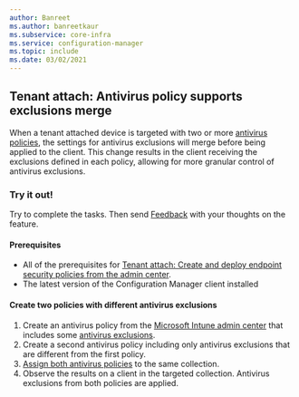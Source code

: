 ```yaml
---
author: Banreet
ms.author: banreetkaur
ms.subservice: core-infra
ms.service: configuration-manager
ms.topic: include
ms.date: 03/02/2021
---
```

## <a name="bkmk_av"></a> Tenant attach: Antivirus policy supports exclusions merge
<!--9089764-->

When a tenant attached device is targeted with two or more [antivirus policies](../../../../../tenant-attach/deploy-antivirus-policy.md), the settings for antivirus exclusions will merge before being applied to the client. This change results in the client receiving the exclusions defined in each policy, allowing for more granular control of antivirus exclusions.

### Try it out!

Try to complete the tasks. Then send [Feedback](../../../../understand/find-help.md#product-feedback) with your thoughts on the feature.

#### Prerequisites

- All of the prerequisites for [Tenant attach: Create and deploy endpoint security policies from the admin center](../../../../../tenant-attach/deploy-antivirus-policy.md).
- The latest version of the Configuration Manager client installed

#### Create two policies with different antivirus exclusions

1. Create an antivirus policy from the [Microsoft Intune admin center](https://go.microsoft.com/fwlink/?linkid=2109431) that includes some [antivirus exclusions](../../../../../../intune-service/protect/antivirus-microsoft-defender-settings-windows-tenant-attach.md?toc=/mem/configmgr/tenant-attach/toc.json&bc=/mem/configmgr/tenant-attach/breadcrumb/toc.json#microsoft-defender-antivirus-exclusions).
1. Create a second antivirus policy including only antivirus exclusions that are different from the first policy.
1. [Assign both antivirus policies](../../../../../tenant-attach/deploy-antivirus-policy.md#bkmk_av) to the same collection.
1. Observe the results on a client in the targeted collection. Antivirus exclusions from both policies are applied.
